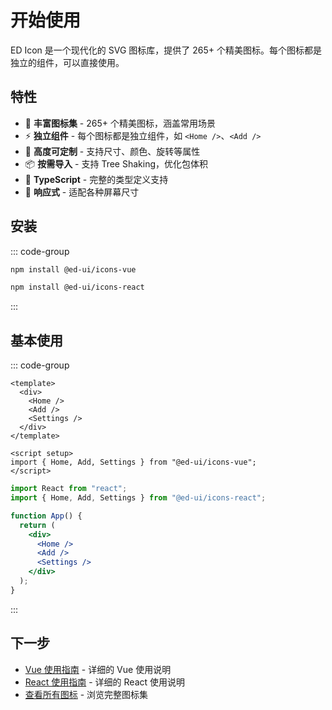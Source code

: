 # 开始使用

ED Icon 是一个现代化的 SVG 图标库，提供了 265+ 个精美图标。每个图标都是独立的组件，可以直接使用。

## 特性

- 🎨 **丰富图标集** - 265+ 个精美图标，涵盖常用场景
- ⚡️ **独立组件** - 每个图标都是独立组件，如 `<Home />`、`<Add />`
- 🔧 **高度可定制** - 支持尺寸、颜色、旋转等属性
- 📦 **按需导入** - 支持 Tree Shaking，优化包体积
- 🌈 **TypeScript** - 完整的类型定义支持
- 📱 **响应式** - 适配各种屏幕尺寸

## 安装

::: code-group

```bash [Vue]
npm install @ed-ui/icons-vue
```

```bash [React]
npm install @ed-ui/icons-react
```

:::

## 基本使用

::: code-group

```vue [Vue]
<template>
  <div>
    <Home />
    <Add />
    <Settings />
  </div>
</template>

<script setup>
import { Home, Add, Settings } from "@ed-ui/icons-vue";
</script>
```

```jsx [React]
import React from "react";
import { Home, Add, Settings } from "@ed-ui/icons-react";

function App() {
  return (
    <div>
      <Home />
      <Add />
      <Settings />
    </div>
  );
}
```

:::

## 下一步

- [Vue 使用指南](./vue) - 详细的 Vue 使用说明
- [React 使用指南](./react) - 详细的 React 使用说明
- [查看所有图标](/icons/) - 浏览完整图标集
